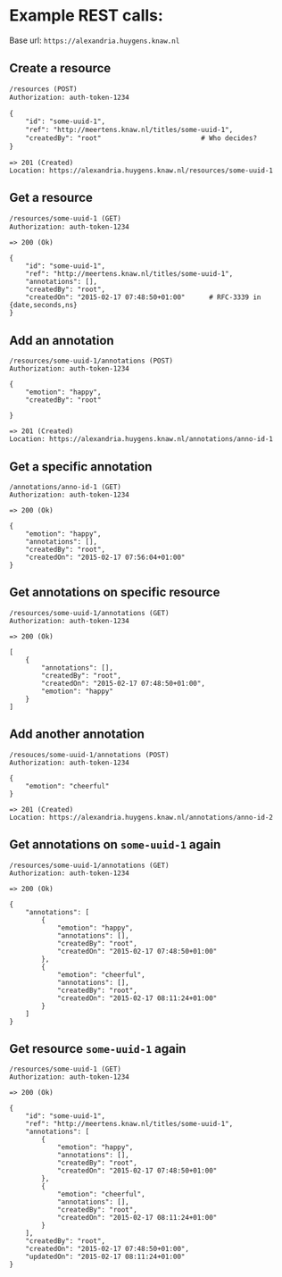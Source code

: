 Example REST calls:
===================

Base url: `https://alexandria.huygens.knaw.nl`

Create a resource
-----------------
```html
/resources (POST)
Authorization: auth-token-1234

{
    "id": "some-uuid-1",
    "ref": "http://meertens.knaw.nl/titles/some-uuid-1",
    "createdBy": "root"                         # Who decides?
}
```

```
=> 201 (Created)
Location: https://alexandria.huygens.knaw.nl/resources/some-uuid-1
```

Get a resource
--------------
```html
/resources/some-uuid-1 (GET)
Authorization: auth-token-1234
```

```
=> 200 (Ok)

{
    "id": "some-uuid-1",
    "ref": "http://meertens.knaw.nl/titles/some-uuid-1",
    "annotations": [],
    "createdBy": "root",
    "createdOn": "2015-02-17 07:48:50+01:00"      # RFC-3339 in {date,seconds,ns}
}
```

Add an annotation
-----------------
```
/resources/some-uuid-1/annotations (POST)
Authorization: auth-token-1234

{
    "emotion": "happy",
    "createdBy": "root"

}
```

```
=> 201 (Created)
Location: https://alexandria.huygens.knaw.nl/annotations/anno-id-1
```

Get a specific annotation
-------------------------
```
/annotations/anno-id-1 (GET)
Authorization: auth-token-1234
```

```
=> 200 (Ok)

{
    "emotion": "happy",
    "annotations": [],
    "createdBy": "root",
    "createdOn": "2015-02-17 07:56:04+01:00"
}
```

Get annotations on specific resource
------------------------------------
```
/resources/some-uuid-1/annotations (GET)
Authorization: auth-token-1234
```

```
=> 200 (Ok)

[
    {
        "annotations": [],
        "createdBy": "root",
        "createdOn": "2015-02-17 07:48:50+01:00",
        "emotion": "happy"
    }
]
```

Add another annotation
----------------------
```
/resouces/some-uuid-1/annotations (POST)
Authorization: auth-token-1234

{
    "emotion": "cheerful"
}
```

```
=> 201 (Created)
Location: https://alexandria.huygens.knaw.nl/annotations/anno-id-2
```

Get annotations on `some-uuid-1` again
------------------------------------
```
/resources/some-uuid-1/annotations (GET)
Authorization: auth-token-1234
```

```
=> 200 (Ok)

{
	"annotations": [
		{
			"emotion": "happy",
			"annotations": [],
			"createdBy": "root",
			"createdOn": "2015-02-17 07:48:50+01:00"
		},
		{
			"emotion": "cheerful",
			"annotations": [],
			"createdBy": "root",
			"createdOn": "2015-02-17 08:11:24+01:00"
		}
	]
}
```

Get resource `some-uuid-1` again
--------------------------------
```
/resources/some-uuid-1 (GET)
Authorization: auth-token-1234
```

```
=> 200 (Ok)

{
    "id": "some-uuid-1",
    "ref": "http://meertens.knaw.nl/titles/some-uuid-1",
    "annotations": [
        {
            "emotion": "happy",
            "annotations": [],
            "createdBy": "root",
            "createdOn": "2015-02-17 07:48:50+01:00"
        },
        {
            "emotion": "cheerful",
            "annotations": [],
            "createdBy": "root",
            "createdOn": "2015-02-17 08:11:24+01:00"
        }
    ],
    "createdBy": "root",
    "createdOn": "2015-02-17 07:48:50+01:00",
    "updatedOn": "2015-02-17 08:11:24+01:00"
}
```
